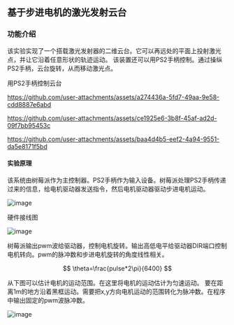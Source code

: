## 基于步进电机的激光发射云台

### 功能介绍
该实验实现了一个搭载激光发射器的二维云台。它可以再远处的平面上投射激光点，并让它沿着任意形状的轨迹运动。
该装置还可以用PS2手柄控制。通过操纵PS2手柄，云台旋转，从而移动激光点。



用PS2手柄控制云台


https://github.com/user-attachments/assets/a274436a-5fd7-49aa-9e58-cdd8887e6abd




https://github.com/user-attachments/assets/ce1925e6-3b8f-45af-ad2d-09f7bb95453c




https://github.com/user-attachments/assets/baa4d4b5-eef2-4a94-9551-da5e8171f5bd

#### 实验原理
该系统由树莓派作为主控制器。PS2手柄作为输入设备。树莓派处理PS2手柄传递过来的信息，给电机驱动器发送指令，然后电机驱动器驱动步进电机运动。


![image](https://github.com/user-attachments/assets/5e958776-3143-4d71-9405-1a9611fc5ddb)


硬件接线图


![image](https://github.com/user-attachments/assets/7cbc00f3-7a22-4371-9c77-1418b397516d)


树莓派输出pwm波给驱动器，控制电机旋转。输出高低电平给驱动器DIR端口控制电机转向。pwm的脉冲数和步进电机旋转的角度线性相关。


$$ \theta=\frac{pulse*2\pi}{6400} $$


从下图可以估计电机的运动范围。在这里将电机的运动估计为匀速运动。
要在距离1m的地方沿着黑框运动。需要把x,y方向电机运动的范围转化为脉冲数。在程序中输出固定的pwm波脉冲数。


![image](https://github.com/user-attachments/assets/c6ed4c35-c5f1-42c5-bcae-f37f3cb6fd43)

